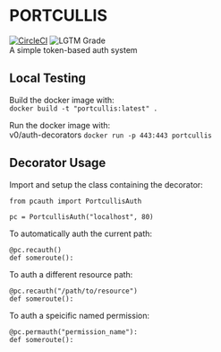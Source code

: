 # PORTCULLIS
[![CircleCI](https://circleci.com/gh/ritsec-dev/portcullis.svg?style=svg)](https://circleci.com/gh/ritsec-dev/portcullis)
![LGTM Grade](https://img.shields.io/lgtm/grade/python/g/ritsec-dev/portcullis.svg)  
A simple token-based auth system


## Local Testing
Build the docker image with:  
```docker build -t "portcullis:latest" .```

Run the docker image with:  
v0/auth-decorators
```docker run -p 443:443 portcullis```


## Decorator Usage
Import and setup the class containing the decorator:  
```
from pcauth import PortcullisAuth

pc = PortcullisAuth("localhost", 80)
```  

To automatically auth the current path:  
```
@pc.recauth()
def someroute():
```  

To auth a different resource path:  
```
@pc.recauth("/path/to/resource")
def someroute():
```  

To auth a speicific named permission:  
```
@pc.permauth("permission_name"):
def someroute():
```  
